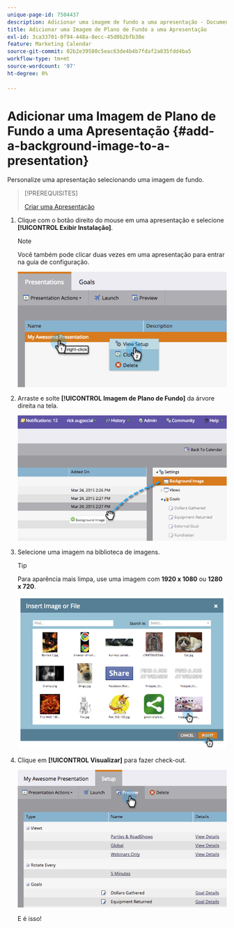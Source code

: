 ```yaml
---
unique-page-id: 7504437
description: Adicionar uma imagem de fundo a uma apresentação - Documentação do Marketo - Documentação do produto
title: Adicionar uma Imagem de Plano de Fundo a uma Apresentação
exl-id: 3ca33701-0f94-448a-8ecc-45d0b2bfb38e
feature: Marketing Calendar
source-git-commit: 02b2e39580c5eac63de4b4b7fdaf2a835fdd4ba5
workflow-type: tm+mt
source-wordcount: '97'
ht-degree: 0%

---
```


# Adicionar uma Imagem de Plano de Fundo a uma Apresentação {#add-a-background-image-to-a-presentation}

Personalize uma apresentação selecionando uma imagem de fundo.

>[!PREREQUISITES]
>
>[Criar uma Apresentação](/help/marketo/product-docs/core-marketo-concepts/marketing-calendar/calendar-hd/create-a-presentation.md)

1. Clique com o botão direito do mouse em uma apresentação e selecione **[!UICONTROL Exibir Instalação]**.

   >[!NOTE]
   >
   >Você também pode clicar duas vezes em uma apresentação para entrar na guia de configuração.

   ![](assets/image2015-3-24-14-3a36-3a52.png)

1. Arraste e solte **[!UICONTROL Imagem de Plano de Fundo]** da árvore direita na tela.

   ![](assets/image2015-3-24-14-3a39-3a40.png)

1. Selecione uma imagem na biblioteca de imagens.

   >[!TIP]
   >
   >Para aparência mais limpa, use uma imagem com **1920 x 1080** ou **1280 x 720**.

   ![](assets/image2015-3-24-14-3a47-3a57.png)

1. Clique em **[!UICONTROL Visualizar]** para fazer check-out.

   ![](assets/image2015-3-24-14-3a51-3a1.png)

   E é isso!
